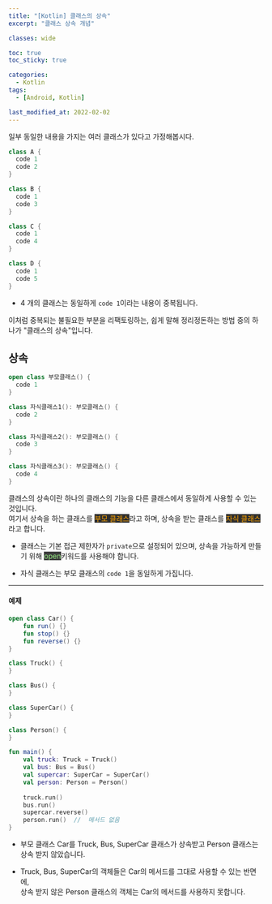 ```yaml
---
title: "[Kotlin] 클래스의 상속"
excerpt: "클래스 상속 개념"

classes: wide

toc: true
toc_sticky: true

categories:
  - Kotlin
tags:
  - [Android, Kotlin]

last_modified_at: 2022-02-02
---
```


일부 동일한 내용을 가지는 여러 클래스가 있다고 가정해봅시다.

```kotlin
class A {
  code 1
  code 2
}

class B {
  code 1
  code 3
}

class C {
  code 1
  code 4
}

class D {
  code 1
  code 5
}
```

* 4 개의 클래스는 동일하게 `code 1`이라는 내용이 중복됩니다.

이처럼 중복되는 불필요한 부분을 리팩토링하는, 쉽게 말해 정리정돈하는 방법 중의 하나가 "클래스의 상속"입니다.

## 상속

```kotlin
open class 부모클래스() {
  code 1
}

class 자식클래스1(): 부모클래스() {
  code 2
}

class 자식클래스2(): 부모클래스() {
  code 3
}

class 자식클래스3(): 부모클래스() {
  code 4
}
```

클래스의 상속이란 하나의 클래스의 기능을 다른 클래스에서 동일하게 사용할 수 있는 것입니다.   
여기서 상속을 하는 클래스를 <mark style="background-color: #2e2e2e; color: orange;">부모 클래스</mark>라고 하며, 상속을 받는 클래스를 <mark style="background-color: #2e2e2e; color: orange;">자식 클래스</mark>라고 합니다.

* 클래스는 기본 접근 제한자가 `private`으로 설정되어 있으며, 상속을 가능하게 만들기 위해 <mark style="background-color: #3e3e3e; color: #94EC81;">open</mark>키워드를 사용해야 합니다.

* 자식 클래스는 부모 클래스의 `code 1`을 동일하게 가집니다.

___

#### 예제

```kotlin
open class Car() {
	fun run() {}
	fun stop() {}
	fun reverse() {}
}

class Truck() {
}

class Bus() {
}

class SuperCar() {
}

class Person() {
}

fun main() {
	val truck: Truck = Truck()
	val bus: Bus = Bus()
	val supercar: SuperCar = SuperCar()
	val person: Person = Person()
	
	truck.run()
	bus.run()
	supercar.reverse()
	person.run()  //  메서드 없음
}
```

* 부모 클래스 Car를 Truck, Bus, SuperCar 클래스가 상속받고 Person 클래스는 상속 받지 않았습니다.

* Truck, Bus, SuperCar의 객체들은 Car의 메서드를 그대로 사용할 수 있는 반면에,   
상속 받지 않은 Person 클래스의 객체는 Car의 메서드를 사용하지 못합니다.